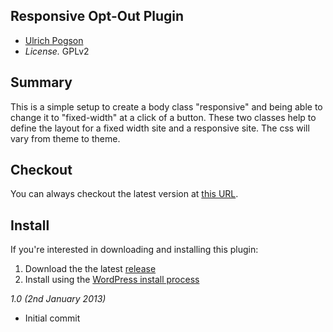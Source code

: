 ## Responsive Opt-Out Plugin

* [Ulrich Pogson](http://ulrich.pogson.ch)
* *License.* GPLv2

## Summary

This is a simple setup to create a body class "responsive" and being able to change it to "fixed-width" at a click of a button. These two classes help to define the layout for a fixed width site and a responsive site. The css will vary from theme to theme.

## Checkout

You can always checkout the latest version at [this URL](https://github.com/grappler/responsive-opt-out).

## Install

If you're interested in downloading and installing this plugin:

1. Download the the latest [release](https://github.com/grappler/responsive-opt-out/zipball/master)
2. Install using the [WordPress install process](http://codex.wordpress.org/Managing_Plugins#Manual_Plugin_Installation)


_1.0 (2nd January 2013)_

* Initial commit
